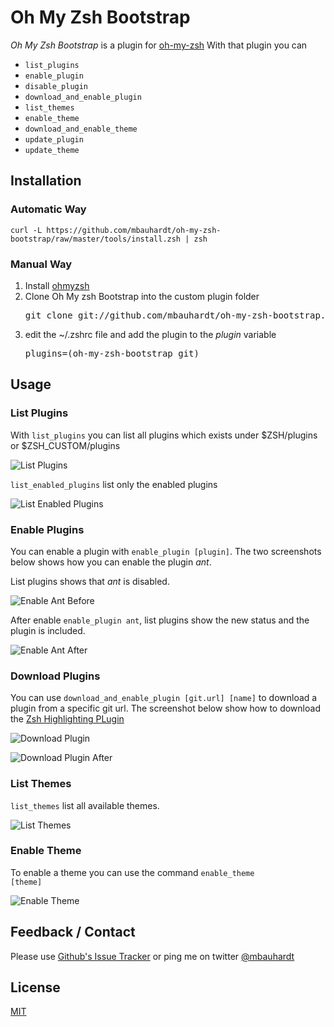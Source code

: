 # Oh My Zsh Bootstrap

_Oh My Zsh Bootstrap_ is a plugin for [oh-my-zsh](https://github.com/robbyrussell/oh-my-zsh)
With that plugin you can

* <code>list_plugins</code>
* <code>enable_plugin</code>
* <code>disable_plugin</code>
* <code>download_and_enable_plugin</code>
* <code>list_themes</code>
* <code>enable_theme</code>
* <code>download_and_enable_theme</code>
* <code>update_plugin</code>
* <code>update_theme</code>

## Installation
### Automatic Way

    curl -L https://github.com/mbauhardt/oh-my-zsh-bootstrap/raw/master/tools/install.zsh | zsh
    
### Manual Way

1. Install [ohmyzsh](https://github.com/robbyrussell/oh-my-zsh/)
2. Clone Oh My zsh Bootstrap into the custom plugin folder
    <pre>git clone git://github.com/mbauhardt/oh-my-zsh-bootstrap.git $HOME/.oh-my-zsh/custom/plugins/oh-my-zsh-bootstrap</pre>
3. edit the ~/.zshrc file and add the plugin to the _plugin_ variable
    <pre>plugins=(oh-my-zsh-bootstrap git)</pre>

## Usage


### List Plugins
    
With <code>list_plugins</code> you can list all plugins which exists under $ZSH/plugins or $ZSH_CUSTOM/plugins

![List Plugins](https://dl.dropbox.com/s/wymgd4x2yfvciwv/list_plugins.png?token_hash=AAGGdSyk04b6ZAstcku51-qn98UMmtQYDhJbAPBTxRkzag&dl=1)

<code>list_enabled_plugins</code> list only the enabled plugins
    
![List Enabled Plugins](https://dl.dropbox.com/s/zxr9cgunx2jq0yj/list_enabled_plugins.png?token_hash=AAGOZYSNK4cEIabeFoT-jBK9k9Yisu1M2NHLG961-LMrtg&dl=1)    
    


### Enable Plugins
    
You can enable a plugin with  <code>enable_plugin [plugin]</code>. The two screenshots below shows how you can enable the plugin _ant_.

List plugins shows that _ant_ is disabled.

![Enable Ant Before](https://dl.dropbox.com/s/tzq9xn28jys3zph/enable_ant_before.png?token_hash=AAGqOMxDHjuZxXLdNdINH-5rDo6S2WdgIyLiqfX7ZvBPVA&dl=1)

After enable <code>enable_plugin ant</code>, list plugins show the new status and the plugin is included. 

![Enable Ant After](https://dl.dropbox.com/s/6rtpk0fesbjl3pd/enable_ant_after.png?token_hash=AAFYmAfAL3tnLmG7LjFNfaIN7seM9ayptwB-aaj-3v01aw&dl=1)
    


### Download Plugins

You can use <code>download_and_enable_plugin [git.url] [name]</code> to download a plugin from a specific git url.
The screenshot below show how to download the [Zsh Highlighting PLugin](https://github.com/zsh-users/zsh-syntax-highlighting)

![Download Plugin](https://dl.dropbox.com/s/m7gw9bvk7dqym4i/download_plugin_before.png?token_hash=AAETJUSWQX0bIb7j8DNqyN8vAaQp4adMgO0AdkuaP-E9Fg&dl=1)

![Download Plugin After](https://dl.dropbox.com/s/2zbo02szb1y9hp7/download_plugin_after.png?token_hash=AAFEqdLYMMEo7kqqn8mWs1JBkslJcHyS846N_kC0juPfpA&dl=1)


### List Themes

<code>list_themes</code> list all available themes.

![List Themes](https://dl.dropboxusercontent.com/s/kdiw20h91relc4n/list_themes.png?token_hash=AAHfRmKp4el2PP4ZIPop6KaPz9jdba65qjm1obIEW1l8Tw&dl=1)



### Enable Theme

To enable a theme you can use the command <code>enable_theme [theme]</code>

![Enable Theme](https://dl.dropboxusercontent.com/s/wy5bzmq7jirufdd/enable_theme.png?token_hash=AAGTOTYm7zgFnPJW3RgG_cEjr61FvMOLgOIvhxprKhRd7g&dl=1)

## Feedback / Contact

Please use [Github's Issue Tracker](https://github.com/mbauhardt/oh-my-zsh-bootstrap/issues) or ping me on twitter [@mbauhardt](https://twitter.com/mbauhardt)



## License

[MIT](http://opensource.org/licenses/MIT)
